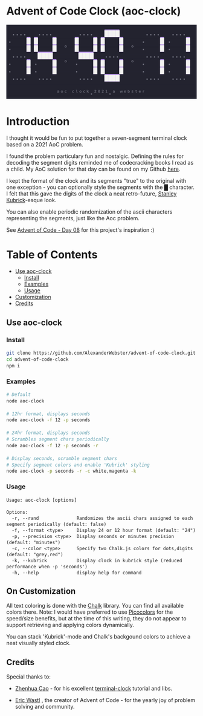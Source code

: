 # Advent of Code Clock (aoc-clock)
![example](./assets/aoc-clock.gif)

# Introduction
I thought it would be fun to put together a seven-segment terminal clock based on a 2021 AoC problem. 

I found the problem particulary fun and nostalgic. Defining the rules for decoding the segment digits reminded me of codecracking books I read as a child. My AoC solution for that day can be found on my Github [here](https://github.com/AlexanderWebster/advent-of-code-2021/tree/main/day-08-seven-segment-search).

I kept the format of the clock and its segments "true" to the original with one exception - you can optionally style the segments with the █ character. I felt that this gave the digits of the clock a neat retro-future, [Stanley Kubrick](https://en.wikipedia.org/wiki/Stanley_Kubrick_filmography)-esque look.

You can also enable periodic randomization of the ascii characters representing the segments, just like the Aoc problem.

See [Advent of Code - Day 08](https://adventofcode.com/2021/day/8) for this project's inspiration :)

# Table of Contents
* [Use aoc-clock](#use-aoc-clock)
    * [Install](#install)
    * [Examples](#examples)
    * [Usage](#usage)
* [Customization](#on-customization)    
* [Credits](#credit)

## Use aoc-clock
### Install
```bash
git clone https://github.com/AlexanderWebster/advent-of-code-clock.git
cd advent-of-code-clock
npm i
```
### Examples
```bash
# Default
node aoc-clock

# 12hr format, displays seconds
node aoc-clock -f 12 -p seconds

# 24hr format, displays seconds 
# Scrambles segment chars periodically
node aoc-clock -f 12 -p seconds -r

# Display seconds, scramble segment chars
# Specify segment colors and enable 'Kubrick' styling
node aoc-clock -p seconds -r -c white,magenta -k
```
### Usage
```
Usage: aoc-clock [options]

Options:
  -r, --rand              Randomizes the ascii chars assigned to each segment periodically (default: false)
  -f, --format <type>     Display 24 or 12 hour format (default: "24")
  -p, --precision <type>  Display seconds or minutes precision (default: "minutes")
  -c, --color <type>      Specify two Chalk.js colors for dots,digits (default: "grey,red")
  -k, --kubrick           Display clock in kubrick style (reduced performance when -p 'seconds')
  -h, --help              display help for command
  ```

## On Customization
All text coloring is done with the [Chalk](https://github.com/chalk/chalk) library. You can find all available colors there. Note: I would have preferred to use [Picocolors](https://github.com/alexeyraspopov/picocolors) for the speed/size benefits, but at the time of this writing, they do not appear to support retrieving and applying colors dynamically.

You can stack 'Kubrick'-mode and Chalk's backgound colors to achieve a neat visually styled clock.

## Credits
Special thanks to: 
- [Zhenhua Cao](https://medium.com/@benb88) - for his excellent [terminal-clock](https://github.com/bencao/terminal-clock) tutorial and libs.

- [Eric Wastl](http://was.tl/) , the creator of Advent of Code - for the yearly joy of problem solving and community.
